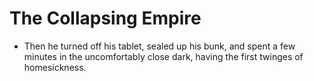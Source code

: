 # The Collapsing Empire
- Then he turned off his tablet, sealed up his bunk, and spent a few minutes in the uncomfortably close dark, having the first twinges of homesickness.
